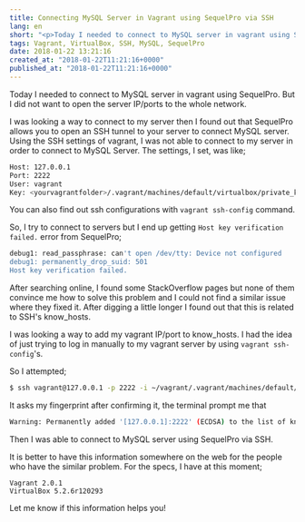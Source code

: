 ```yaml
---
title: Connecting MySQL Server in Vagrant using SequelPro via SSH
lang: en
short: "<p>Today I needed to connect to MySQL server in vagrant using SequelPro. But I did not want to open the server IP/ports to the whole network. </p> <p>I was looking a way to connect to my server then I found out that SequelPro allows you to open an SSH tunnel to your server to connect MySQL server. Using the SSH settings of vagrant, I was not able to connect to my server in order to connect to MySQL Server. </p>"
tags: Vagrant, VirtualBox, SSH, MySQL, SequelPro
date: 2018-01-22 13:21:16
created_at: "2018-01-22T11:21:16+0000"
published_at: "2018-01-22T11:21:16+0000"
---
```


Today I needed to connect to MySQL server in vagrant using SequelPro. But I did not want to open the server IP/ports to the whole network. 

I was looking a way to connect to my server then I found out that SequelPro allows you to open an SSH tunnel to your server to connect MySQL server. 
Using the SSH settings of vagrant, I was not able to connect to my server in order to connect to MySQL Server. The settings, I set, was like;

```bash
Host: 127.0.0.1
Port: 2222
User: vagrant
Key: <yourvagrantfolder>/.vagrant/machines/default/virtualbox/private_key
```

You can also find out ssh configurations with `vagrant ssh-config` command. 

So, I try to connect to servers but I end up getting `Host key verification failed.` error from SequelPro;

```bash
debug1: read_passphrase: can't open /dev/tty: Device not configured
debug1: permanently_drop_suid: 501
Host key verification failed.
```

After searching online, I found some StackOverflow pages but none of them convince me how to solve this problem and I could not find a similar issue where they fixed it. After digging a little longer I found out that this is related to SSH's know_hosts.

I was looking a way to add my vagrant IP/port to know_hosts. I had the idea of just trying to log in manually to my vagrant server by using `vagrant ssh-config`'s.

So I attempted;

```bash
$ ssh vagrant@127.0.0.1 -p 2222 -i ~/vagrant/.vagrant/machines/default/virtualbox/private_key 
```

It asks my fingerprint after confirming it, the terminal prompt me that 

```bash
Warning: Permanently added '[127.0.0.1]:2222' (ECDSA) to the list of known hosts.
```

Then I was able to connect to MySQL server using SequelPro via SSH. 

It is better to have this information somewhere on the web for the people who have the similar problem. For the specs, I have at this moment; 

```
Vagrant 2.0.1
VirtualBox 5.2.6r120293
```

Let me know if this information helps you!